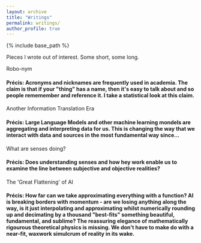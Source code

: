 ```yaml
---
layout: archive
title: "Writings"
permalink: writings/
author_profile: true
---
```



{% include base_path %}

Pieces I wrote out of interest. Some short, some long.

Robo-nym

#### Précis: Acronyms and nicknames are frequently used in academia. The claim is that if your "thing" has a name, then it's easy to talk about and so people rememember and reference it. I take a statistical look at this claim.

Another Information Translation Era

#### Précis: Large Language Models and other machine learning mondels are aggregating and interpreting data for us. This is changing the way that we interact with data and sources in the most fundamental way since...

What are senses doing?

#### Précis: Does understanding senses and how hey work enable us to examine the line between subjective and objective realities?

The 'Great Flattening' of AI

#### Précis: How far can we take approximating everything with a function? AI is breaking borders with momentum - are we losing anything along the way, is it just interpolating and approximating whilst numerically rounding up and decimating by a thousand "best-fits" something beautiful, fundamental, and sublime? The reassuring elegance of mathematically rigourous theoretical physics is missing. We don't have to make do with a near-fit, waxwork simulcrum of reality in its wake.
